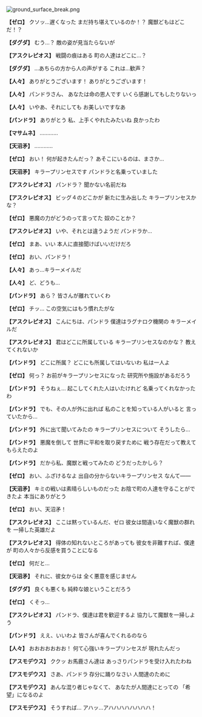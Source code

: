 
![ground_surface_break.png](../images/backgrounds/ground_surface_break.png)

**【ゼロ】**
クソッ…遅くなった
まだ持ち堪えているのか！？
魔獣どもはどこだ！？

**【ダグダ】**
むう…？
敵の姿が見当たらないが

**【アスクレピオス】**
戦闘の痕はある
町の人達はどこに…？

**【ダグダ】**
…あちらの方から人の声がする
これは…歓声？

**【人々】**
ありがとうございます！
ありがとうございます！

**【人々】**
パンドラさん、
あなたは命の恩人です
いくら感謝してもしたりないっ

**【人々】**
いやあ、それにしても
お美しいですなあ

**【パンドラ】**
ありがとう
私、上手くやれたみたいね
良かったわ

**【マサムネ】**
…………

**【天沼矛】**
…………

**【ゼロ】**
おい！
何が起きたんだっ？
あそこにいるのは、まさか…

**【天沼矛】**
キラープリンセスです
パンドラと名乗っていました

**【アスクレピオス】**
パンドラ？
聞かない名前だね

**【アスクレピオス】**
ビッグ４のどこかが
新たに生み出した
キラープリンセスかな？

**【ゼロ】**
悪魔の力がどうのって言ってた
奴のことか？

**【アスクレピオス】**
いや、それとは違うようだ
パンドラか…

**【ゼロ】**
まあ、いい
本人に直接聞けばいいだけだろ

**【ゼロ】**
おい、パンドラ！

**【人々】**
あっ…キラーメイルだ

**【人々】**
ど、どうも…

**【パンドラ】**
あら？
皆さんが離れていくわ

**【ゼロ】**
チッ…
この空気にはもう慣れたがな

**【アスクレピオス】**
こんにちは、パンドラ
僕達はラグナロク機関の
キラーメイルだ

**【アスクレピオス】**
君はどこに所属している
キラープリンセスなのかな？
教えてくれないか

**【パンドラ】**
どこに所属？
どこにも所属してはいないわ
私は一人よ

**【ゼロ】**
何っ？
お前がキラープリンセスになった
研究所や施設があるだろう

**【パンドラ】**
そうねぇ…
起こしてくれた人はいたけれど
名乗ってくれなかったわ

**【パンドラ】**
でも、その人が外に出れば
私のことを知っている人がいると
言っていたから…

**【パンドラ】**
外に出て聞いてみたの
キラープリンセスについて
そうしたら…

**【パンドラ】**
悪魔を倒して
世界に平和を取り戻すために
戦う存在だって教えてもらえたのよ

**【パンドラ】**
だから私、魔獣と戦ってみたの
どうだったかしら？

**【ゼロ】**
おい、ふざけるなよ
出自の分からないキラープリンセス
なんて――

**【天沼矛】**
キミの戦いは素晴らしいものだった
お陰で町の人達を守ることができたよ
本当にありがとう

**【ゼロ】**
おい、天沼矛！

**【アスクレピオス】**
ここは黙っているんだ、ゼロ
彼女は間違いなく魔獣の群れを
一掃した英雄だよ

**【アスクレピオス】**
得体の知れないところがあっても
彼女を非難すれば、僕達が
町の人々から反感を買うことになる

**【ゼロ】**
何だと…

**【天沼矛】**
それに、彼女からは
全く悪意を感じません

**【ダグダ】**
良くも悪くも
純粋な娘ということだろう

**【ゼロ】**
くそっ…

**【アスクレピオス】**
パンドラ、僕達は君を歓迎するよ
協力して魔獣を一掃しよう

**【パンドラ】**
ええ、いいわよ
皆さんが喜んでくれるのなら

**【人々】**
おおおおおおお！
何て心強いキラープリンセスが
現れたんだっ

**【アスモデウス】**
ククッ
お馬鹿さん達は
あっさりパンドラを受け入れたわね

**【アスモデウス】**
さあ、パンドラ
存分に踊りなさい
人間達のために

**【アスモデウス】**
あんな混り者じゃなくて、
あなたが人間達にとっての
「希望」になるのよ

**【アスモデウス】**
そうすれば…
アハッ…アハハハハハハハハ！
